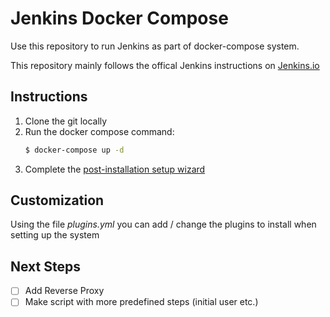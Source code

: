 # Jenkins Docker Compose

Use this repository to run Jenkins as part of docker-compose system.

This repository mainly follows the offical Jenkins instructions on [Jenkins.io](https://www.jenkins.io/doc/book/installing/docker/)

##  Instructions
1. Clone the git locally  
1. Run the docker compose command:
   ```bash
   $ docker-compose up -d
   ```
1. Complete the [post-installation setup wizard](https://www.jenkins.io/doc/book/installing/docker/#setup-wizard)

## Customization
Using the file _plugins.yml_ you can add / change the plugins to install when setting up the system

## Next Steps
- [ ] Add Reverse Proxy
- [ ] Make script with more predefined steps (initial user etc.)